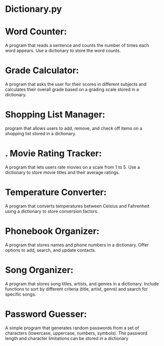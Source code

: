 # Dictionary.py
# Word Counter:
 A program that reads a sentence and counts the number of times each word appears. Use 
a dictionary to store the word counts.
# Grade Calculator:
A program that asks the user for their scores in different subjects and calculates their 
overall grade based on a grading scale stored in a dictionary.
# Shopping List Manager:
program that allows users to add, remove, and check off items on a shopping list 
stored in a dictionary.
# . Movie Rating Tracker:
A program that lets users rate movies on a scale from 1 to 5. Use a dictionary to store 
movie titles and their average ratings.
# Temperature Converter:
A program that converts temperatures between Celsius and Fahrenheit using a dictionary 
to store conversion factors.
# Phonebook Organizer:
A program that stores names and phone numbers in a dictionary. Offer options to 
add, search, and update contacts.
# Song Organizer:
A program that stores song titles, artists, and genres in a dictionary. Include functions to 
sort by different criteria (title, artist, genre) and search for specific songs.
# Password Guesser:
A  simple program that generates random passwords from a set of characters 
(lowercase, uppercase, numbers, symbols). The password length and character limitations can 
be stored in a dictionary

